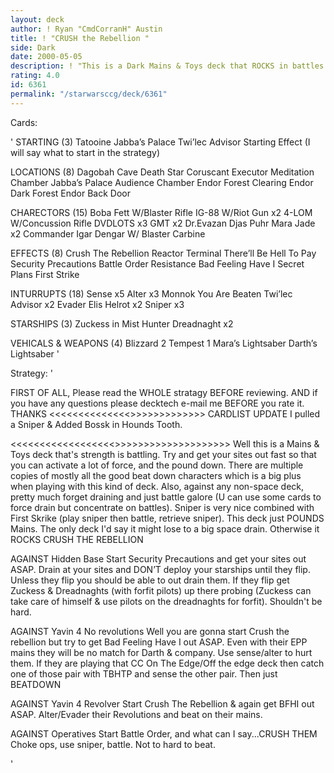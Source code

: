 ```yaml
---
layout: deck
author: ! Ryan "CmdCorranH" Austin
title: ! "CRUSH the Rebellion "
side: Dark
date: 2000-05-05
description: ! "This is a Dark Mains & Toys deck that ROCKS in battles."
rating: 4.0
id: 6361
permalink: "/starwarsccg/deck/6361"
---
```

Cards: 

'
STARTING (3)
Tatooine Jabba’s Palace
Twi’lec Advisor
Starting Effect (I will say what to start in the strategy)

LOCATIONS (8)
Dagobah Cave
Death Star
Coruscant
Executor Meditation Chamber
Jabba’s Palace Audience Chamber
Endor Forest Clearing
Endor Dark Forest
Endor Back Door

CHARECTORS (15)
Boba Fett W/Blaster Rifle
IG-88 W/Riot Gun x2
4-LOM W/Concussion Rifle
DVDLOTS x3
GMT x2
Dr.Evazan
Djas Puhr
Mara Jade x2
Commander Igar
Dengar W/ Blaster Carbine

EFFECTS (8)
Crush The Rebellion
Reactor Terminal
There’ll Be Hell To Pay
Security Precautions
Battle Order
Resistance
Bad Feeling Have I
Secret Plans
First Strike

INTURRUPTS (18)
Sense x5
Alter x3
Monnok
You Are Beaten
Twi’lec Advisor x2
Evader
Elis Helrot x2
Sniper x3

STARSHIPS (3)
Zuckess in Mist Hunter
Dreadnaght x2

VEHICALS & WEAPONS (4)
Blizzard 2
Tempest 1
Mara’s Lightsaber
Darth’s Lightsaber
'

Strategy: '

FIRST OF ALL, Please read the WHOLE stratagy BEFORE reviewing. AND if you have any questions please decktech e-mail me BEFORE you rate it. THANKS
<<<<<<<<<<<<<<>>>>>>>>>>>>>
CARDLIST UPDATE I pulled a Sniper & Added Bossk in Hounds Tooth.

<<<<<<<<<<<<<<<<<<>>>>>>>>>>>>>>>>>>>>
Well this is a Mains & Toys deck that's strength is battling. Try and get your sites out fast so that you can activate a lot of force, and the pound down. There are multiple copies of mostly all the good beat down characters which is a big plus when playing with this kind of deck. Also, against any non-space deck, pretty much forget draining and just battle galore (U can use some cards to force drain but concentrate on battles). Sniper is very nice combined with First Skrike (play sniper then battle, retrieve sniper). This deck just POUNDS Mains. The only deck I'd say it might lose to a big space drain. Otherwise it ROCKS CRUSH THE REBELLION 

AGAINST Hidden Base Start Security Precautions and get your sites out ASAP. Drain at your sites and DON’T deploy your starships until they flip. Unless they flip you should be able to out drain them. If they flip get Zuckess & Dreadnaghts (with forfit pilots) up there probing (Zuckess can take care of himself & use pilots on the dreadnaghts for forfit). Shouldn't be hard.

AGAINST Yavin 4 No revolutions Well you are gonna start Crush the rebellion but try to get Bad Feeling Have I out ASAP. Even with their EPP mains they will be no match for Darth & company. Use sense/alter to hurt them. If they are playing that CC On The Edge/Off the edge deck then catch one of those pair with TBHTP and sense the other pair. Then just BEATDOWN

AGAINST Yavin 4 Revolver Start Crush The Rebellion & again get BFHI out ASAP. Alter/Evader their Revolutions and beat on their mains.

AGAINST Operatives Start Battle Order, and what can I say...CRUSH THEM Choke ops, use sniper, battle. Not to hard to beat.


'
